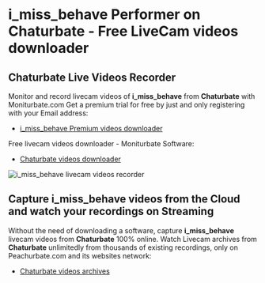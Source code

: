 # i_miss_behave Performer on Chaturbate - Free LiveCam videos downloader

## Chaturbate Live Videos Recorder

Monitor and record livecam videos of **i_miss_behave** from **Chaturbate** with Moniturbate.com
Get a premium trial for free by just and only registering with your Email address:
* [i_miss_behave Premium videos downloader](https://moniturbate.com/request-demo-licence-key.html)

Free livecam videos downloader - Moniturbate Software:
* [Chaturbate videos downloader](https://moniturbate.com/moniturbate-download-software.html)

![i_miss_behave livecam videos recorder](https://peachurnet.com/templates/moniturbate-software.png)


## Capture i_miss_behave videos from the Cloud and watch your recordings on Streaming

Without the need of downloading a software, capture **i_miss_behave** livecam videos from **Chaturbate** 100% online.
Watch Livecam archives from **Chaturbate** unlimitedly from thousands of existing recordings, only on Peachurbate.com and its websites network:
* [Chaturbate videos archives](https://peachurnet.com/)